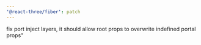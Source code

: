 ```yaml
---
'@react-three/fiber': patch
---
```


fix port inject layers, it should allow root props to overwrite indefined portal props"
